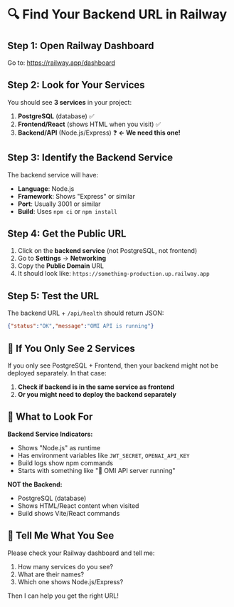 # 🔍 Find Your Backend URL in Railway

## Step 1: Open Railway Dashboard
Go to: https://railway.app/dashboard

## Step 2: Look for Your Services
You should see **3 services** in your project:
1. **PostgreSQL** (database) ✅ 
2. **Frontend/React** (shows HTML when you visit) ✅
3. **Backend/API** (Node.js/Express) ❓ **← We need this one!**

## Step 3: Identify the Backend Service
The backend service will have:
- **Language**: Node.js
- **Framework**: Shows "Express" or similar
- **Port**: Usually 3001 or similar
- **Build**: Uses `npm ci` or `npm install`

## Step 4: Get the Public URL
1. Click on the **backend service** (not PostgreSQL, not frontend)
2. Go to **Settings** → **Networking**
3. Copy the **Public Domain** URL
4. It should look like: `https://something-production.up.railway.app`

## Step 5: Test the URL
The backend URL + `/api/health` should return JSON:
```json
{"status":"OK","message":"OMI API is running"}
```

## 🚨 If You Only See 2 Services

If you only see PostgreSQL + Frontend, then your backend might not be deployed separately. In that case:

1. **Check if backend is in the same service as frontend**
2. **Or you might need to deploy the backend separately**

## 🎯 What to Look For

**Backend Service Indicators:**
- Shows "Node.js" as runtime
- Has environment variables like `JWT_SECRET`, `OPENAI_API_KEY`
- Build logs show npm commands
- Starts with something like "🚀 OMI API server running"

**NOT the Backend:**
- PostgreSQL (database)
- Shows HTML/React content when visited
- Build shows Vite/React commands

## 📝 Tell Me What You See

Please check your Railway dashboard and tell me:
1. How many services do you see?
2. What are their names?
3. Which one shows Node.js/Express?

Then I can help you get the right URL!